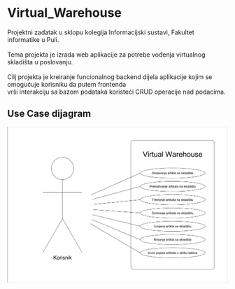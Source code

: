 # Virtual_Warehouse
Projektni zadatak u sklopu kolegija Informacijski sustavi, Fakultet informatike u Puli.<br><br>
Tema projekta je izrada web aplikacije za potrebe vođenja virtualnog skladišta u poslovanju.<br><br>
Cilj projekta je kreiranje funcionalnog backend dijela aplikacije kojim se omogućuje korisniku da putem frontenda<br>vrši interakciju sa bazom podataka koristeći CRUD operacije nad podacima.

## Use Case dijagram
![IS_Use_Case_Virtual_Warehouse](https://github.com/MMFipu/Virtual_Warehouse/blob/main/Virtual_Warehouse_Use_Case_IS.png)
